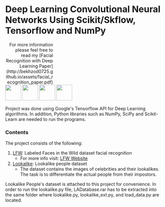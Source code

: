 # Deep Learning Convolutional Neural Networks Using Scikit/Skflow, Tensorflow and NumPy

<div style="display:block; width: 30%; text-align: right;">
For more information please feel free to read my [Facial Recognition with Deep Learning Paper](http://bekhzod0725.github.io/assets/facial_recognition_paper.pdf)
</div>

<img src="https://aptonic.com/blog/wp-content/uploads/2015/08/python-logo.png" width=50px height=50px />
<img src="http://en.data-science-blog.com/wp-content/uploads/sites/4/2015/11/TensorFlow_logo.jpg" width=50px height=50px />
<img src="https://pbs.twimg.com/profile_images/1105548722/scikit-learn-logo_400x400.png" width=50px height=50px />
<img src="http://www.scipy.org/_static/images/numpylogo_med.png" width=50px height=50px />

Project was done using Google's Tensorflow API for Deep Learning algorithms. In addition, Python libraries such as NumPy, SciPy and Scikit-Learn are  needed to run the programs.
 
### Contents
The project consists of the following:

 1. [LFW](https://github.com/bekhzod0725/FaceRecognition/tree/master/LFW): Labeled Faces in the Wild dataset facial recognition
    - For more info visit: [LFW Website](http://vis-www.cs.umass.edu/lfw/)
 2. [Lookalike](https://github.com/bekhzod0725/FaceRecognition/tree/master/Lookalike): Lookalike people dataset
    - The dataset contains the images of celebrities and their lookalikes. The task is to differentiate the actual people from their impostors.
 

Lookalike People's dataset is attached to this project for convenience. In order to run the lookalike.py file, LADatabase.rar has to be extracted into the same folder where lookalike.py, lookalike_ext.py, and load_data.py are located.

